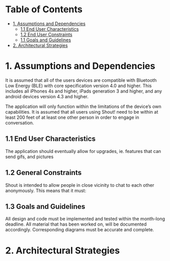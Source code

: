 # Table of Contents
- [1. Assumptions and Dependencies](#1-assumptions-and-dependencies) 
   * [1.1 End User Characteristics](#11-end-user-characteristics)
   * [1.2 End User Constraints](#12-general-constraints)
   * [1.1 Goals and Guidelines](#13-goals-and-guidelines)  
- [2. Architectural Strategies](#2-architectural-strategies)

# 1. Assumptions and Dependencies 

It is assumed that all of the users devices are compatible with Bluetooth Low Energy (BLE) with core specification version 4.0 and higher. This includes all iPhones 4s and higher, iPads generation 3 and higher, and any android devices version 4.3 and higher.

The application will only function within the limitations of the device’s own capabilities. It is assumed that all users using Shout! need to be within at least 200 feet of at least one other person in order to engage in conversation.			
## 1.1 End User Characteristics
						
The application should eventually allow for upgrades, ie. features that can send gifs, and pictures

## 1.2 General Constraints

Shout is intended to allow people in close vicinity to chat to each other anonymously. This means that it must:

## 1.3 Goals and Guidelines

All design and code must be implemented and tested within the month-long deadline. All material that has been worked on, will be documented accordingly. Corresponding diagrams must be accurate and complete.

# 2. Architectural Strategies 
